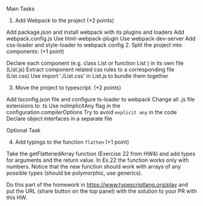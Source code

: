 Main Tasks 

1. Add Webpack to the project (+2 points)

Add package.json and install webpack with its plugins and loaders
Add webpack.config.js
Use html-webpack-plugin
Use webpack-dev-server
Add css-loader and style-loader to webpack config
 2. Split the project into components: (+1 point)

Declare each component (e.g. class List or function List ) in its own file (List.js)
Extract component related css rules to a corresponding file (List.css)
Use import './List.css'  in List.js to bundle them together

3. Move the project to typescript. (+2 points)

Add tsconfig.json file and configure ts-loader to webpack
Change all .js file extensions to .ts
Use noImplicitAny flag in the configuration.compilerOptions
Try to avoid `explicit any` in the code
Declare object interfaces in a separate file

Optional Task

 4. Add typings to the function `flatten` (+1 point) 

Take the getFlattenedArray function (Exercise 22 from HW4) and add types for arguments and the return value. In Ex.22 the function works only with numbers. Notice that the new function should work with arrays of any possible types (should be polymorphic, use generics). 

Do this part of the homework in https://www.typescriptlang.org/play and put the URL (share button on the top panel) with the solution to your PR with this HW.